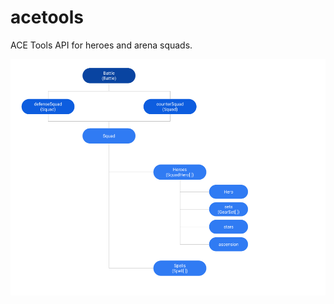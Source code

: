 # acetools
ACE Tools API for heroes and arena squads.

![Schema](https://github.com/JamesBxl/acetools/blob/master/ACETools.png)
